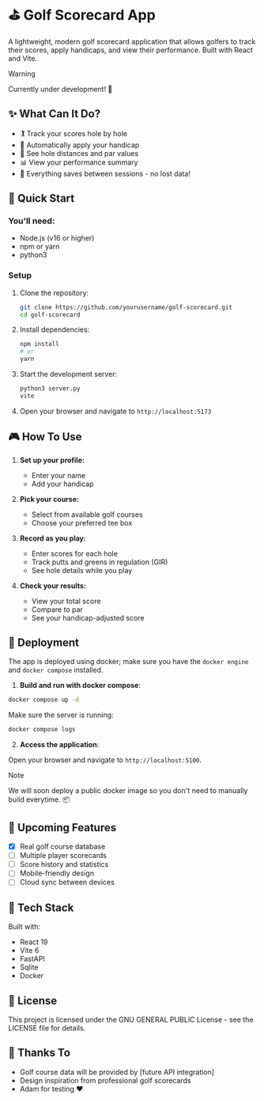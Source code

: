 # ⛳️ Golf Scorecard App

A lightweight, modern golf scorecard application that allows golfers to track their scores, apply handicaps, and view their performance. Built with React and Vite.

>[!WARNING]
> Currently under development! 🚧

## ✨ What Can It Do?

- 🏌️ Track your scores hole by hole
- 🧮 Automatically apply your handicap
- 📏 See hole distances and par values
- 📊 View your performance summary
- 💾 Everything saves between sessions - no lost data!


## 🚀 Quick Start

### You'll need:

- Node.js (v16 or higher)
- npm or yarn
- python3

### Setup

1. Clone the repository:
   ```bash
   git clone https://github.com/yourusername/golf-scorecard.git
   cd golf-scorecard
   ```

2. Install dependencies:
   ```bash
   npm install
   # or
   yarn
   ```

3. Start the development server:
   ```bash
   python3 server.py
   vite
   ```

4. Open your browser and navigate to `http://localhost:5173`

## 🎮 How To Use
1. **Set up your profile:**
   - Enter your name
   - Add your handicap

2. **Pick your course:**
   - Select from available golf courses
   - Choose your preferred tee box

3. **Record as you play:**
   - Enter scores for each hole
   - Track putts and greens in regulation (GIR)
   - See hole details while you play

4. **Check your results:**
   - View your total score
   - Compare to par
   - See your handicap-adjusted score



## 🐳 Deployment

The app is deployed using docker; make sure you have the `docker engine` and `docker compose` installed.

1. **Build and run with docker compose**:
```bash
docker compose up -d
```

Make sure the server is running:
```bash
docker compose logs
```


2. **Access the application**:

Open your browser and navigate to `http://localhost:5100`.

>[!NOTE]
>We will soon deploy a public docker image so you don't need to manually build everytime. 📦

## 🔮 Upcoming Features

- [x] Real golf course database
- [ ] Multiple player scorecards
- [ ] Score history and statistics
- [ ] Mobile-friendly design
- [ ] Cloud sync between devices

## 🔧 Tech Stack

Built with:

- React 19
- Vite 6
- FastAPI
- Sqlite
- Docker 

## 📄 License

This project is licensed under the GNU GENERAL PUBLIC License - see the LICENSE file for details.

## 💖 Thanks To

- Golf course data will be provided by [future API integration]
- Design inspiration from professional golf scorecards
- Adam for testing ♥️